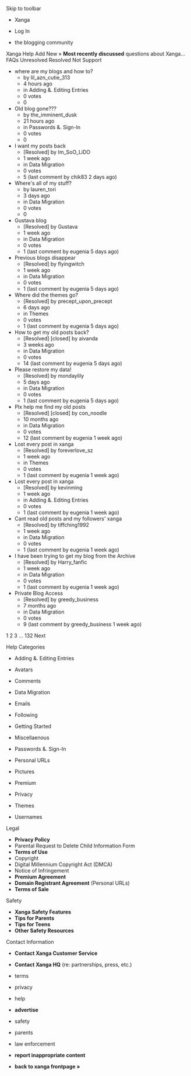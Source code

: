 Skip to toolbar

*   Xanga

*   Log In

*   the blogging community

Xanga Help Add New » **Most recently discussed** questions about Xanga… FAQs Unresolved Resolved Not Support

*   where are my blogs and how to?
    *   by lil\_azn\_cutie\_313
    *   4 hours ago
    *   in Adding &. Editing Entries
    *   0 votes
    *   0
*   Old blog gone???
    *   by the\_imminent\_dusk
    *   21 hours ago
    *   in Passwords &. Sign-In
    *   0 votes
    *   0
*   I want my posts back
    *   \[Resolved\] by Im\_SoO\_LiDO
    *   1 week ago
    *   in Data Migration
    *   0 votes
    *   5 (last comment by chik83 2 days ago)
*   Where's all of my stuff?
    *   by lauren\_tori
    *   3 days ago
    *   in Data Migration
    *   0 votes
    *   0
*   Gustava blog
    *   \[Resolved\] by Gustava
    *   1 week ago
    *   in Data Migration
    *   0 votes
    *   1 (last comment by eugenia 5 days ago)
*   Previous blogs disappear
    *   \[Resolved\] by flyingwitch
    *   1 week ago
    *   in Data Migration
    *   0 votes
    *   1 (last comment by eugenia 5 days ago)
*   Where did the themes go?
    *   \[Resolved\] by precept\_upon\_precept
    *   6 days ago
    *   in Themes
    *   0 votes
    *   1 (last comment by eugenia 5 days ago)
*   How to get my old posts back?
    *   \[Resolved\] \[closed\] by aivanda
    *   3 weeks ago
    *   in Data Migration
    *   0 votes
    *   14 (last comment by eugenia 5 days ago)
*   Please restore my data!
    *   \[Resolved\] by mondaylily
    *   5 days ago
    *   in Data Migration
    *   0 votes
    *   1 (last comment by eugenia 5 days ago)
*   Plx help me find my old posts
    *   \[Resolved\] \[closed\] by con\_noodle
    *   10 months ago
    *   in Data Migration
    *   0 votes
    *   12 (last comment by eugenia 1 week ago)
*   Lost every post in xanga
    *   \[Resolved\] by foreverlove\_sz
    *   1 week ago
    *   in Themes
    *   0 votes
    *   1 (last comment by eugenia 1 week ago)
*   Lost every post in xanga
    *   \[Resolved\] by kevinming
    *   1 week ago
    *   in Adding &. Editing Entries
    *   0 votes
    *   1 (last comment by eugenia 1 week ago)
*   Cant read old posts and my followers' xanga
    *   \[Resolved\] by tiffching1992
    *   1 week ago
    *   in Data Migration
    *   0 votes
    *   1 (last comment by eugenia 1 week ago)
*   I have been trying to get my blog from the Archive
    *   \[Resolved\] by Harry\_fanfic
    *   1 week ago
    *   in Data Migration
    *   0 votes
    *   1 (last comment by eugenia 1 week ago)
*   Private Blog Access
    *   \[Resolved\] by greedy\_business
    *   7 months ago
    *   in Data Migration
    *   0 votes
    *   9 (last comment by greedy\_business 1 week ago)

1 2 3 ... 132 Next

Help Categories

*   Adding &. Editing Entries
*   Avatars
*   Comments
*   Data Migration
*   Emails
*   Following
*   Getting Started
*   Miscellaenous

*   Passwords &. Sign-In
*   Personal URLs
*   Pictures
*   Premium
*   Privacy
*   Themes
*   Usernames

Legal

*   **Privacy Policy**
*   Parental Request to Delete Child Information Form
*   **Terms of Use**
*   Copyright
*   Digital Millennium Copyright Act (DMCA)
*   Notice of Infringement
*   **Premium Agreement**
*   **Domain Registrant Agreement** (Personal URLs)
*   **Terms of Sale**

Safety

*   **Xanga Safety Features**
*   **Tips for Parents**
*   **Tips for Teens**
*   **Other Safety Resources**

Contact Information

*   **Contact Xanga Customer Service**
*   **Contact Xanga HQ** (re: partnerships, press, etc.)

*   terms
*   privacy
*   help
*   **advertise**

*   safety
*   parents
*   law enforcement
*   **report inappropriate content**

*   **back to xanga frontpage »**